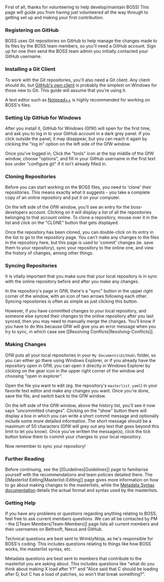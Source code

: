 First of all, thanks for volunteering to help develop/maintain BOSS! This page will guide you from having just volunteered all the way through to getting set up and making your first contribution.

### Registering on GitHub

BOSS uses Git repositories on GitHub to help manage the changes made to its files by the BOSS team members, so you'll need a GitHub account. Sign up for one then send the BOSS team admin you initially contacted your GitHub username.

### Installing a Git Client

To work with the Git repositories, you'll also need a Git client. Any client should do, but [GitHub's own client](http://windows.github.com/) is probably the simplest on Windows for those new to Git. This guide will assume that you're using it.

A text editor such as [Notepad++](http://notepad-plus-plus.org/) is highly recommended for working on BOSS's files.

### Setting Up GitHub for Windows

After you install it, GitHub for Windows (GfW) will open for the first time, and ask you to log in to your GitHub account in a dark grey panel. If you click outside the panel, it may disappear, but you can reach it again by clicking the "log in" option on the left side of the GfW window.

Once you've logged in, Click the "tools" icon at the top middle of the GfW window, choose "options", and fill in your GitHub username in the first text box under "configure git" if it isn't already filled in.

### Cloning Repositories

Before you can start working on the BOSS files, you need to 'clone' their repositories. This means exactly what it suggests - you take a complete copy of an online repository and put it on your computer.

On the left side of the GfW window, you'll see an entry for the boss-developers account. Clicking on it will display a list of all the repositories belonging to that account online. To clone a repository, mouse over it in the list and click on the "CLONE" button that gets displayed.

Once the repository has been cloned, you can double-click on its entry in the list to go to the repository page. You can't make any changes to the files in the repository here, but this page is used to 'commit' changes (ie. save them to your repository), sync your repository to the online one, and view the history of changes, among other things. 

### Syncing Repositories

It is vitally important that you make sure that your local repository is in sync with the online repository before and after you make any changes.

In the repository's page in GfW, there's a "sync" button in the upper right corner of the window, with an icon of two arrows following each other. Syncing repositories is often as simple as just clicking this button.

However, if you have committed changes to your local repository, and someone else synced their changes to the online repository after you last synced, then you may need to manually merge the changes. You'll know if you have to do this because GfW will give you an error message when you try to sync, in which case see [[Resolving Conflicts|Resolving-Conflicts]].

### Making Changes

GfW puts all your local repositories in your `My Documents\GitHub\` folder, so you can either go there using Windows Explorer, or if you already have the repository open in GfW, you can open it directly in Windows Explorer by clicking on the gear icon in the upper right corner of the window and choosing "open in explorer".

Open the file you want to edit (eg. the repository's `masterlist.yaml`) in your favorite text editor and make any changes you want. Once you're done, save the file, and switch back to the GfW window. 

On the left side of the GfW window, above the history list, you'll see it now says "uncommitted changes". Clicking on the "show" button there will display a box in which you can write a short commit message and optionally include some more detailed information. The short message should be a maximum of 50 characters (GfW will grey out any text that goes beyond this limit to let you know). Once you've written the message(s), click the tick button below them to commit your changes to your local repository.

Now remember to sync your repository!

### Further Reading

Before continuing, see the [[Guidelines|Guidelines]] page to familiarise yourself with the recommendations and team policies detailed there. The [[Masterlist Editing|Masterlist-Editing]] page gives more information on how to go about making changes to the masterlists, while the [Metadata Syntax documentation](http://boss-developers.github.io/docs/BOSS%20Metadata%20Syntax.html) details the actual format and syntax used by the masterlists.

### Getting Help

If you have any problems or questions regarding anything relating to BOSS, feel free to ask current members questions. We can all be contacted by PM - the [[Team Members|Team-Members]] page lists all current members and their usernames on Bethsoft, Nexus and GitHub.

Technical questions are best sent to WrinklyNinja, as he's responsible for BOSS's coding. This includes questions relating to things like how BOSS works, the masterlist syntax, etc.

Metadata questions are best sent to members that contribute to the masterlist you are asking about. This includes questions like "what do you think about making X load after Y?" and "Alice said that C should be loading after D, but C has a load of patches, so won't that break something?".